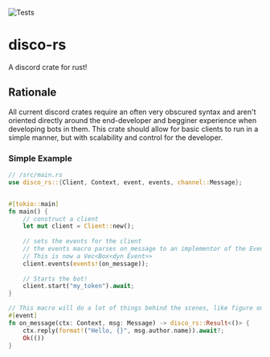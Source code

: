 ![Tests](https://github.com/github/docs/actions/workflows/test.yml/badge.svg)

# disco-rs
A discord crate for rust!

## Rationale 
All current discord crates require an often very obscured syntax and aren't oriented directly around the end-developer and begginer experience when developing bots in them. This crate should allow for basic clients to run in a simple manner, but with scalability and control for the developer.

### Simple Example

```rs
// /src/main.rs
use disco_rs::{Client, Context, event, events, channel::Message};


#[tokio::main]
fn main() {
    // construct a client
    let mut client = Client::new();
    
    // sets the events for the client
    // the events macro parses on_message to an implementor of the Event trait.
    // This is now a Vec<Box<dyn Event>>
    client.events(events!(on_message));
    
    // Starts the bot!
    client.start("my_token").await;
}

// This macro will do a lot of things behind the scenes, like figure out what on_message is.
#[event]
fn on_message(ctx: Context, msg: Message) -> disco_rs::Result<()> {
    ctx.reply(format!("Hello, {}", msg.author.name)).await?;
    Ok(())
}
```
